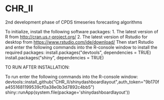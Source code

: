 # CHR_II
2nd development phase of CPDS timeseries forecasting algorithms

To initialize, install the following software packages: 1. The latest version of R from http://cran.us.r-project.org/ 2. The latest version of Rstudio for desktop from https://www.rstudio.com/ide/download/ Then start Rstudio and enter the following commands into the R-console window to install the required packages: install.packages("devtools", dependencies = TRUE) install.packages("shiny", dependencies = TRUE)

TO RUN AFTER INSTALLATION:

To run enter the following commands into the R-console window:  
devtools::install_github("CHR_II/shinydashboardlayout",auth_token="9b170fa4551681199539cf0a38e0b3d7892c4bb5") 
shiny::runApp(system.file(package='shinydashboardlayout'))